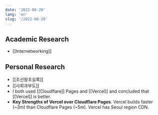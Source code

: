 ```yaml
---
date: '2022-08-28'
lang: 'en'
slug: '/2022-08-28'
---
```


## Academic Research

- [[Internetworking]]

## Personal Research

- [[조선왕조실록]]
- [[사회과부도]]
- I both used [[Cloudflare]] Pages and [[Vercel]] and concluded that [[Vercel]] is better.
- **Key Strengths of Vercel over Cloudflare Pages**. Vercel builds faster (~3m) than Cloudflare Pages (~5m). Vercel has Seoul region CDN.
